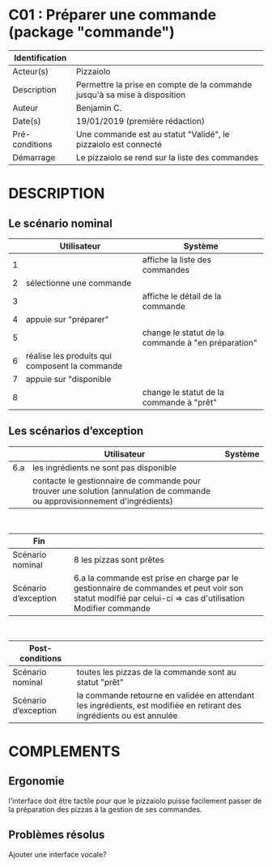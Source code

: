 # C01 : Préparer une commande (package "commande")

|Identification | |
|-|-|
|Acteur(s) | Pizzaiolo |
|Description | Permettre la prise en compte de la commande jusqu'à sa mise à disposition |
|Auteur | Benjamin C. |
|Date(s) | 19/01/2019 (première rédaction) |
|Pré-conditions | Une commande est au statut "Validé", le pizzaiolo est connecté |
|Démarrage | Le pizzaiolo se rend sur la liste des commandes |

# DESCRIPTION

## Le scénario nominal
||Utilisateur|Système|
|-|-|-|
|1|  | affiche la liste des commandes |
|2| sélectionne  une commande |  |
|3|  | affiche le détail de la commande |
|4| appuie sur "préparer"  |  |
|5|  | change le statut de la commande à "en préparation" |
|6| réalise les produits qui composent la commande |  |
|7| appuie sur "disponible |  |
|8|  | change le statut de la commande à "prêt" |

## Les scénarios d’exception

||Utilisateur|Système|
|-|-|-|
|6.a| les ingrédients ne sont pas disponible | |
| | contacte le gestionnaire de commande pour trouver une solution (annulation de commande ou approvisionnement d'ingrédients) | |

<br/>

|Fin||
|-|-|
|Scénario nominal | 8 les pizzas sont prêtes|
|Scénario d’exception | 6.a la commande est prise en charge par le gestionnaire de commandes et peut voir son statut modifié par celui-ci => cas d'utilisation Modifier commande |

<br/>

|Post-conditions||
|-|-
|Scénario nominal | toutes les pizzas de la commande sont au statut "prêt" |
|Scénario d’exception | la commande retourne en validée en attendant les ingrédients, est modifiée en retirant des ingrédients ou est annulée |

# COMPLEMENTS

## Ergonomie 

l'interface doit être tactile pour que le pizzaiolo puisse facilement passer de la préparation des pizzas à la gestion de ses commandes.

## Problèmes résolus 

Ajouter une interface vocale?